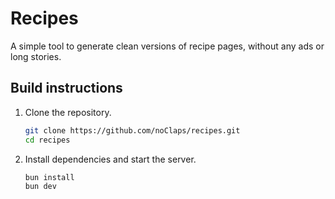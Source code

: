 # Recipes

A simple tool to generate clean versions of recipe pages, without any ads or long stories.

## Build instructions

1. Clone the repository.

   ```bash
   git clone https://github.com/noClaps/recipes.git
   cd recipes
   ```

2. Install dependencies and start the server.

   ```bash
   bun install
   bun dev
   ```
